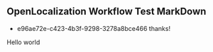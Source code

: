 ## OpenLocalization Workflow Test MarkDown
* e96ae72e-c423-4b3f-9298-3278a8bce466 
thanks!

Hello world